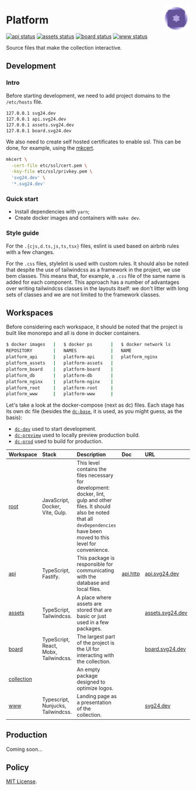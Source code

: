 <img
  align="right"
  width="75"
  height="75"
  alt="SVG24 logo"
  src="./packages/assets/src/images/logo.svg"
/>

# Platform

[![api status](https://github.com/svg24/platform/workflows/api/badge.svg)](https://github.com/svg24/platform/actions?query=workflow%3Aapi)
[![assets status](https://github.com/svg24/platform/workflows/assets/badge.svg)](https://github.com/svg24/platform/actions?query=workflow%3Aassets)
[![board status](https://github.com/svg24/platform/workflows/board/badge.svg)](https://github.com/svg24/platform/actions?query=workflow%3Aboard)
[![www status](https://github.com/svg24/platform/workflows/www/badge.svg)](https://github.com/svg24/platform/actions?query=workflow%3Awww)

Source files that make the collection interactive.

## Development

### Intro

Before starting development, we need to add project domains to the `/etc/hosts` file.

```
127.0.0.1 svg24.dev
127.0.0.1 api.svg24.dev
127.0.0.1 assets.svg24.dev
127.0.0.1 board.svg24.dev
```

We also need to create self hosted certificates to enable ssl. This can be done, for example, using the [mkcert](https://github.com/FiloSottile/mkcert).

```sh
mkcert \
  -cert-file etc/ssl/cert.pem \
  -key-file etc/ssl/privkey.pem \
  'svg24.dev' \
  '*.svg24.dev'
```

### Quick start

- Install dependencies with `yarn`;
- Create docker images and containers with `make dev`.

### Style guide

For the `.{cjs,d.ts,js,ts,tsx}` files, eslint is used based on airbnb rules with a few changes.

For the `.css` files, stylelint is used with custom rules. It should also be noted that despite the use of tailwindcss as a framework in the project, we use bem classes. This means that, for example, a `.css` file of the same name is added for each component. This approach has a number of advantages over writing tailwindcss classes in the layouts itself: we don't litter with long sets of classes and we are not limited to the framework classes.

## Workspaces

Before considering each workspace, it should be noted that the project is built like monorepo and all is done in docker containers.

```sh
$ docker images   |   $ docker ps       |   $ docker network ls
REPOSITORY        |   NAMES             |   NAME
platform_api      |   platform-api      |   platform_nginx
platform_assets   |   platform-assets   |
platform_board    |   platform-board    |
platform_db       |   platform-db       |
platform_nginx    |   platform-nginx    |
platform_root     |   platform-root     |
platform_www      |   platform-www      |
```

Let's take a look at the docker-compose (next as dc) files. Each stage has its own dc file (besides the [`dc-base`](./dc-base.yml), it is used, as you might guess, as the basis):

- [`dc-dev`](./dc-dev.yml) used to start development.
- [`dc-preview`](./dc-preview.yml) used to locally preview production build.
- [`dc-prod`](./dc-prod.yml) used to build for production.

| Workspace                                   | Stack                                 | Description                                                                                                                                                                                    | Doc                         | URL                                          |
| :------------------------------------------ | :------------------------------------ | :--------------------------------------------------------------------------------------------------------------------------------------------------------------------------------------------- | :-------------------------- | :------------------------------------------- |
| [root](./package.json)                      | JavaScript, Docker, Vite, Gulp.       | This level contains the files necessary for development: docker, lint, gulp and other files. It should also be noted that all `devDependencies` have been moved to this level for convenience. |
| [api](./packages/api/package.json)          | TypeScript, Fastify.                  | This package is responsible for communicating with the database and local files.                                                                                                               | [api.http](./docs/api.http) | [api.svg24.dev](https://api.svg24.dev)       |
| [assets](./packages/assets/package.json)    | TypeScript, Tailwindcss.              | A place where assets are stored that are basic or just used in a few packages.                                                                                                                 |                             | [assets.svg24.dev](https://assets.svg24.dev) |
| [board](./packages/board/package.json)      | TypeScript, React, Mobx, Tailwindcss. | The largest part of the project is the UI for interacting with the collection.                                                                                                                 |                             | [board.svg24.dev](https://board.svg24.dev)   |
| [collection](./packages/board/package.json) |                                       | An empty package designed to optimize logos.                                                                                                                                                   |
| [www](./packages/www/package.json)          | Typescript, Nunjucks, Tailwindcss.    | Landing page as a presentation of the collection.                                                                                                                                              |                             | [svg24.dev](https://www.svg24.dev)           |

## Production

Coming soon...

## Policy

[MIT License](./LICENSE).
